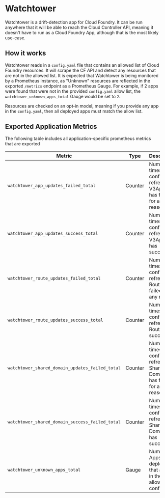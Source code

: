 # Watchtower
Watchtower is a drift-detection app for Cloud Foundry. It can be run anywhere
that it will be able to reach the Cloud Controller API, meaning it doesn't
have to run as a Cloud Foundry App, although that is the most likely use-case.

## How it works
Watchtower reads in a `config.yaml` file that contains an allowed list of Cloud
Foundry resources. It will scrape the CF API and detect any resources that are
not in the allowed list. It is expected that Watchtower is being monitored by a
Prometheus instance, as "Unknown" resources are reflected in the exported `/metrics`
endpoint as a Prometheus Gauge. For example, if 2 apps were found that were not
in the provided `config.yaml` allow list, the `watchtower_unknown_apps_total`
Gauge would be set to `2`.

Resources are checked on an opt-in model, meaning if you
provide any app in the `config.yaml`, then all deployed apps must match the allow
list.

## Exported Application Metrics
The following table includes all application-specific prometheus metrics that are exported

| Metric | Type | Description |
| --- | --- | --- |
| `watchtower_app_updates_failed_total` | Counter | Number of times the config refresh for V3Apps has failed for any reason |
| `watchtower_app_updates_success_total` | Counter | Number of times the config refresh for V3Apps has succeeded |
| `watchtower_route_updates_failed_total` | Counter | Number of times the config refresh for Routes has failed for any reason |
| `watchtower_route_updates_success_total` | Counter | Number of times the config refresh for Routes has succeeded |
| `watchtower_shared_domain_updates_failed_total` | Counter | Number of times the config refresh for Shared Domains has failed for any reason |
| `watchtower_shared_domain_success_failed_total` | Counter | Number of times the config refresh for Shared Domains has succeeded |
| `watchtower_unknown_apps_total` | Gauge | Number of Apps deployed that are not in the allowed config file |
